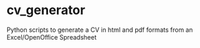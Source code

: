 # cv_generator
Python scripts to generate a CV in html and pdf formats from an Excel/OpenOffice Spreadsheet
